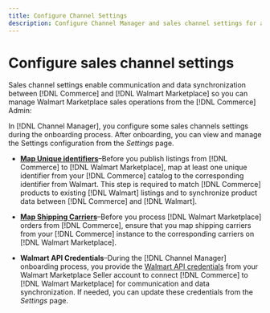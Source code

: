 ```yaml
---
title: Configure Channel Settings
description: Configure Channel Manager and sales channel settings for authentication, map the catalog attributes and shipping carriers required to coordinate sales operations between [!DNL Commerce] and the [!DNL Walmart Marketplace].
---
```


# Configure sales channel settings

Sales channel settings enable communication and data synchronization between [!DNL Commerce] and [!DNL Walmart Marketplace] so you can manage Walmart Marketplace sales operations from the [!DNL Commerce] Admin:

In [!DNL Channel Manager], you configure some sales channels settings during the onboarding process. After onboarding, you can view and manage the Settings configuration from the *Settings* page.

* **[Map Unique identifiers](map-catalog-attributes.md)**–Before you publish listings from [!DNL Commerce] to [!DNL Walmart Marketplace], map at least one unique identifier from your [!DNL Commerce] catalog to the corresponding identifier from Walmart. This step is required to match [!DNL Commerce] products to existing [!DNL Walmart] listings and to synchronize product data between [!DNL Commerce] and [!DNL Walmart].

* **[Map Shipping Carriers](map-shipping-carriers.md)**–Before you process [!DNL Walmart Marketplace] orders from [!DNL Commerce], ensure that you map shipping carriers from your [!DNL Commerce] instance to the corresponding carriers on [!DNL Walmart Marketplace].

* **Walmart API Credentials**–During the [!DNL Channel Manager] onboarding process, you provide the [Walmart API credentials](walmart-prerequisites.md#generate-a-walmart-marketplace-production-api-key) from your Walmart Marketplace Seller account to connect [!DNL Commerce] to [!DNL Walmart Marketplace] for communication and data synchronization. If needed, you can update these credentials from the *Settings* page.
